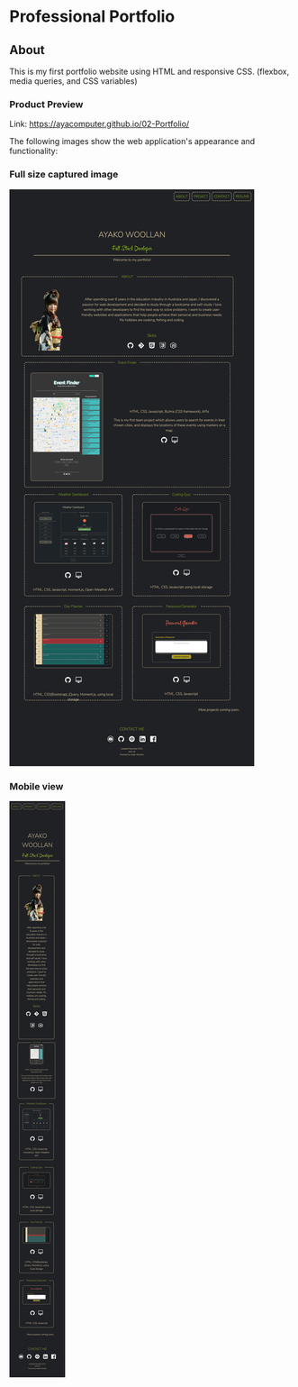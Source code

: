 # Professional Portfolio

## About 
This is my first portfolio website using HTML and responsive CSS.
 (flexbox, media queries, and CSS variables)


### Product Preview
Link: https://ayacomputer.github.io/02-Portfolio/



The following images show the web application's appearance and functionality:
### Full size captured image
![PC view](./assets/screen-shots/productPC.png)

### Mobile view
![mobile view](./assets/screen-shots/productMobile.png)